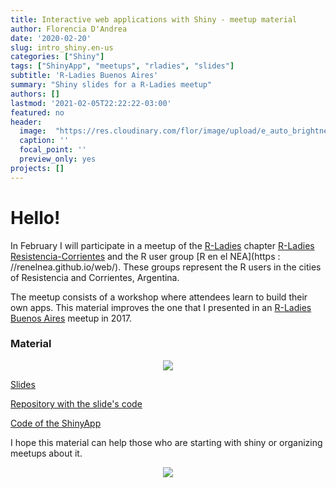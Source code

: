 ```yaml
---
title: Interactive web applications with Shiny - meetup material
author: Florencia D'Andrea
date: '2020-02-20'
slug: intro_shiny.en-us
categories: ["Shiny"]
tags: ["ShinyApp", "meetups", "rladies", "slides"]
subtitle: 'R-Ladies Buenos Aires'
summary: "Shiny slides for a R-Ladies meetup"
authors: []
lastmod: '2021-02-05T22:22:22-03:00'
featured: no
header:
  image:  "https://res.cloudinary.com/flor/image/upload/e_auto_brightness,o_70/v1580575702/matry_rep2gq.jpg"
  caption: ''
  focal_point: ''
  preview_only: yes
projects: []
---
```


# Hello!

In February I will participate in a meetup of the [R-Ladies](http://rladies.org/) chapter [R-Ladies Resistencia-Corrientes](https://twitter.com/RLadies_rciacte) and the R user group [R en el NEA](https : //renelnea.github.io/web/). These groups represent the R users in the cities of Resistencia and Corrientes, Argentina.

The meetup consists of a workshop where attendees learn to build their own apps. This material improves the one that I presented in an [R-Ladies Buenos Aires](https://twitter.com/RLadiesBA) meetup in 2017.

### Material

<center>

![](https://res.cloudinary.com/flor/image/upload/v1582639263/mamu_sfbchd.png)

</center>

[Slides](https://flor14.github.io/rladies_shiny_meetup_2020/rladies_shiny_2020#1) 

[Repository with the slide's code](https://github.com/flor14/rladies_shiny_meetup_2020)

[Code of the ShinyApp](https://github.com/flor14/rladies_shiny_meetup_2020_es/tree/master/Rladies_app)

I hope this material can help those who are starting with shiny or organizing meetups about it.

<center>

![](https://res.cloudinary.com/flor/image/upload/c_scale,w_254/v1582643473/parentesis_y06vxc.png)

</center>
